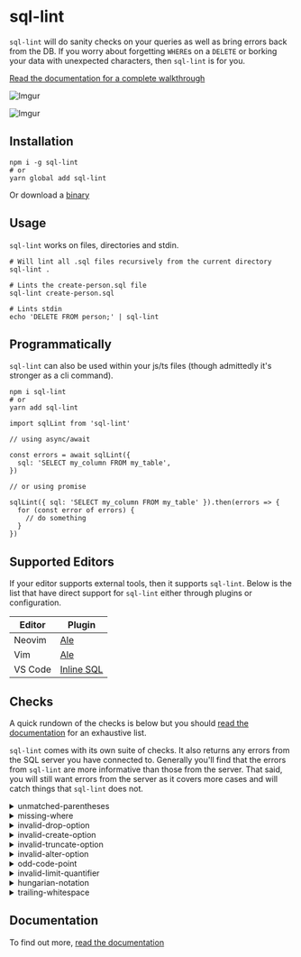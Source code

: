 # sql-lint

`sql-lint` will do sanity checks on your queries as well as bring errors back from the DB.
If you worry about forgetting `WHERE`s on a `DELETE` or borking your data with unexpected characters, then `sql-lint` is for you.

[Read the documentation for a complete walkthrough](https://sql-lint.readthedocs.io/en/latest/files/introduction.html)

![Imgur](https://i.imgur.com/rJ3h34b.png)

![Imgur](https://i.imgur.com/nqi1MnT.gif)


## Installation

```
npm i -g sql-lint
# or
yarn global add sql-lint
```

Or download a [binary](https://github.com/joereynolds/sql-lint/releases)

## Usage

`sql-lint` works on files, directories and stdin.

```
# Will lint all .sql files recursively from the current directory
sql-lint .

# Lints the create-person.sql file
sql-lint create-person.sql

# Lints stdin
echo 'DELETE FROM person;' | sql-lint
```

## Programmatically

`sql-lint` can also be used within your js/ts files (though admittedly it's stronger as a cli command).

```
npm i sql-lint
# or
yarn add sql-lint
```

```
import sqlLint from 'sql-lint'

// using async/await

const errors = await sqlLint({
  sql: 'SELECT my_column FROM my_table',
})

// or using promise

sqlLint({ sql: 'SELECT my_column FROM my_table' }).then(errors => {
  for (const error of errors) {
    // do something
  }
})
```

## Supported Editors

If your editor supports external tools, then it supports `sql-lint`.
Below is the list that have direct support for `sql-lint` either through plugins or configuration.

| Editor      | Plugin |
| ----------- | ----------- |
| Neovim      | [Ale](https://github.com/dense-analysis/ale/)       |
| Vim         | [Ale](https://github.com/dense-analysis/ale/)        |
| VS Code     | [Inline SQL](https://marketplace.visualstudio.com/items?itemName=qufiwefefwoyn.inline-sql-syntax)        |

## Checks

A quick rundown of the checks is below but you should [read the documentation](https://sql-lint.readthedocs.io/en/latest/files/checks.html)
for an exhaustive list.

`sql-lint` comes with its own suite of checks. It
also returns any errors from the SQL server you have connected to. Generally
you'll find that the errors from `sql-lint` are more informative than those from
the server. That said, you will still want errors from the server as it covers
more cases and will catch things that `sql-lint` does not.

<details>
  <summary>unmatched-parentheses</summary>

Shown when a query has an unbalanced amount of parentheses.

```
test/test-files//test.sql:16 [sql-lint: unmatched-parentheses] Unmatched parentheses.
```
</details>

<details>
  <summary>missing-where</summary>

Shown when a `DELETE` statement is missing a `WHERE` clause.

```
test/test-files/test.sql:20 [sql-lint: missing-where] DELETE statement missing WHERE clause.
```
</details>

<details>
  <summary>invalid-drop-option</summary>

Shown when an invalid option is given to the `DROP` statement.

```
test/test-files/test.sql:22 [sql-lint: invalid-drop-option] Option 'thing' is not a valid option, must be one of '["database","event","function","index","logfile","procedure","schema","server","table","view","tablespace","trigger"]'.
```
</details>

<details>
  <summary>invalid-create-option</summary>

Shown when an invalid option is given to the `CREATE` statement.

```
:24 [sql-lint: invalid-create-option] Option 'test' is not a valid option, must be one of '["algorithm","database","definer","event","function","index","or","procedure","server","table","tablespace","temporary","trigger","user","unique","view"]'.
```
</details>

<details>
  <summary>invalid-truncate-option</summary>

Shown when an invalid option is given to the `TRUNCATE` statement.

```
test/test-files/test.sql:26 [sql-lint: invalid-truncate-option] Option 'something' is not a valid option, must be one of '["table"]'.
```
</details>

<details>
  <summary>invalid-alter-option</summary>

Shown when an invalid option is given to the `ALTER` statement.

```
test/test-files/test.sql:28 [sql-lint: invalid-alter-option] Option 'mlady' is not a valid option, must be one of '["column","online","offline","ignore","database","event","function","procedure","server","table","tablespace","view"]'.
```
</details>

<details>

  <summary>odd-code-point</summary>

Shown when there are unsupported/unusual* code points in your code.

*<small>This check came about whilst working Microsoft Excel. Microsoft likes to
add a lot of zany characters which can subtly break your data without you
realising.</small>

```
test/test-files//test.sql:30 [sql-lint: odd-code-point] Unexpected code point.
```
</details>

<details>

  <summary>
    invalid-limit-quantifier
  </summary>

Shown when you specify something other than a number to the `LIMIT` statement.

```
test/test-files//test.sql:32 [sql-lint: invalid-limit-quantifier] Argument 'test' is not a valid quantifier for LIMIT clause.
```
</details>

<details>

<summary>
hungarian-notation
</summary>

Shown when the string `sp_` or `tbl_` is present in the query.

```
test/test-files/test.sql:34 [sql-lint: hungarian-notation] Hungarian notation present in query
```
</details>

<details>
<summary>
trailing-whitespace
</summary>

Shown when a query has trailing whitespace.

```
test/test-files/test.sql:34 [sql-lint: trailing-whitespace] Trailing whitespace
```
</details>

## Documentation

To find out more, [read the documentation](https://sql-lint.readthedocs.io/)
